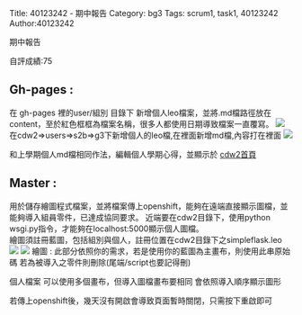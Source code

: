 Title: 40123242 - 期中報告
Category: bg3
Tags: scrum1, task1, 40123242
Author:40123242


期中報告

自評成績:75
<!-- PELICAN_END_SUMMARY -->

<h2>Gh-pages : </h2>在 gh-pages 裡的user/組別 目錄下 新增個人leo檔案，並將.md檔路徑放在content，至於紅色框框為檔案名稱，很多人都使用日期導致檔案一直覆寫。
<img src="./../files/bg3/40123242-1.png">
在cdw2=>users=>s2b=>g3下新增個人的leo檔,在裡面新增md檔,內容打在裡面

<img src="./../files/bg3/40123242-2.png">

和上學期個人md檔相同作法，編輯個人學期心得，並顯示於
<a href="http://2015fallhw.github.io/cdw2/post/">cdw2首頁</a> 


<h2>Master : </h2>
用於儲存繪圖程式檔案，並將檔案傳上openshift，能夠在遠端直接顯示圖檔，並能夠導入組員零件，已達成協同要求。
近端要在cdw2目錄下，使用python wsgi.py指令，才能夠在localhost:5000顯示個人圖檔。
<br>
繪圖須註冊藍圖，包括組別與個人，註冊位置在cdw2目錄下之simpleflask.leo

<img src="./../files/bg3/40123242-3.png">

<img src="./../files/bg3/40123242-4.png">
繪圖 : 
此部分依照你的需求，若是使用你的藍圖為主畫布，則使用此串原始碼
若為被導入之零件則刪除(尾端/script也要記得刪)

個人檔案  可以使用多個畫布，但導入圖檔畫布要相同
會依照導入順序顯示圖形


若傳上openshift後，幾天沒有開啟會導致頁面暫時關閉，只需按下重啟即可











